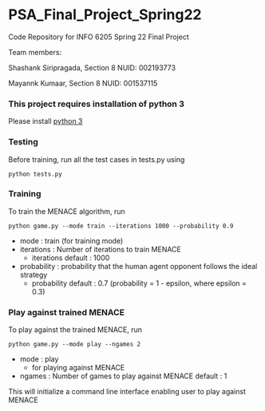 # PSA_Final_Project_Spring22
Code Repository for INFO 6205 Spring 22 Final Project

Team members:

Shashank Siripragada, Section 8 NUID: 002193773

Mayannk Kumaar, Section 8 NUID: 001537115


### This project requires installation of python 3

Please install [python 3](https://www.python.org/downloads/)


### Testing

Before training, run all the test cases in tests.py using

`python tests.py`


### Training

To train the MENACE algorithm, run

`python game.py --mode train --iterations 1000 --probability 0.9`

- mode : train (for training mode)
- iterations : Number of iterations to train MENACE
	- iterations default : 1000
- probability : probability that the human agent opponent follows the ideal strategy
	- probability default : 0.7 (probability = 1 - epsilon, where epsilon = 0.3) 

### Play against trained MENACE

To play against the trained MENACE, run

`python game.py --mode play --ngames 2`

- mode : play 
	- for playing against MENACE
- ngames : Number of games to play against MENACE
	default : 1

This will initialize a command line interface enabling user to play against MENACE